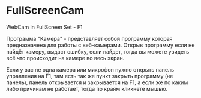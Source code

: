 # FullScreenCam
WebCam in FullScreen Set - F1

Программа "Камера" - представляет собой программу которая предназначена для работы с веб-камерами.
Открыв программу если не найдёт камеру, выдаст ошибку, если найдет, тогда вы можете увидеть всё что происходит на камере во весь экран.

Если у вас не одна камера или микрофон нужно открыть панель управления на F1, там есть так же пункт закрыть программу (не панель), панель открывается и закрывается на F1, а если же по каким либо причинам не работает, тогда по краям кликнете мышью.


